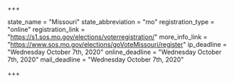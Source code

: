 +++

state_name = "Missouri"
state_abbreviation = "mo"
registration_type = "online"
registration_link = "https://s1.sos.mo.gov/elections/voterregistration/"
more_info_link = "https://www.sos.mo.gov/elections/goVoteMissouri/register"
ip_deadline = "Wednesday October 7th, 2020"
online_deadline = "Wednesday October 7th, 2020"
mail_deadline = "Wednesday October 7th, 2020"

+++